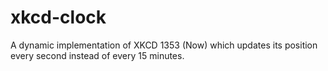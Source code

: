 xkcd-clock
==========

A dynamic implementation of XKCD 1353 (Now) which updates its position every second instead of every 15 minutes.
